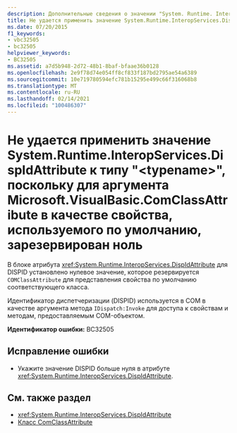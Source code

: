 ```yaml
---
description: Дополнительные сведения о значении "System. Runtime. InteropServices. DispIdAttribute" невозможно применить к " <typename> ", так как "Microsoft. VisualBasic. ComClassAttribute" резервирует нулевое значение для свойства по умолчанию
title: Не удается применить значение System.Runtime.InteropServices.DispIdAttribute к типу "<typename>", поскольку для аргумента Microsoft.VisualBasic.ComClassAttribute в качестве свойства, используемого по умолчанию, зарезервирован ноль
ms.date: 07/20/2015
f1_keywords:
- vbc32505
- bc32505
helpviewer_keywords:
- BC32505
ms.assetid: a7d5b948-2d72-48b1-8baf-bfaae36b0128
ms.openlocfilehash: 2e9f78d74e054ff8cf833f187bd2795ae54a6389
ms.sourcegitcommit: 10e719780594efc781b15295e499c66f316068b8
ms.translationtype: MT
ms.contentlocale: ru-RU
ms.lasthandoff: 02/14/2021
ms.locfileid: "100486307"
---
```

# <a name="systemruntimeinteropservicesdispidattribute-value-cannot-be-applied-to-typename-because-microsoftvisualbasiccomclassattribute-reserves-zero-for-the-default-property"></a>Не удается применить значение System.Runtime.InteropServices.DispIdAttribute к типу "\<typename>", поскольку для аргумента Microsoft.VisualBasic.ComClassAttribute в качестве свойства, используемого по умолчанию, зарезервирован ноль

В блоке атрибута <xref:System.Runtime.InteropServices.DispIdAttribute> для DISPID установлено нулевое значение, которое резервируется `COMClassAttribute` для представления свойства по умолчанию соответствующего класса.  
  
 Идентификатор диспетчеризации (DISPID) используется в COM в качестве аргумента метода `IDispatch:Invoke` для доступа к свойствам и методам, предоставляемым COM-объектом.  
  
 **Идентификатор ошибки:** BC32505  
  
## <a name="to-correct-this-error"></a>Исправление ошибки  
  
- Укажите значение DISPID больше нуля в атрибуте <xref:System.Runtime.InteropServices.DispIdAttribute>.  
  
## <a name="see-also"></a>См. также раздел

- <xref:System.Runtime.InteropServices.DispIdAttribute>
- [Класс ComClassAttribute](xref:Microsoft.VisualBasic.ComClassAttribute)
